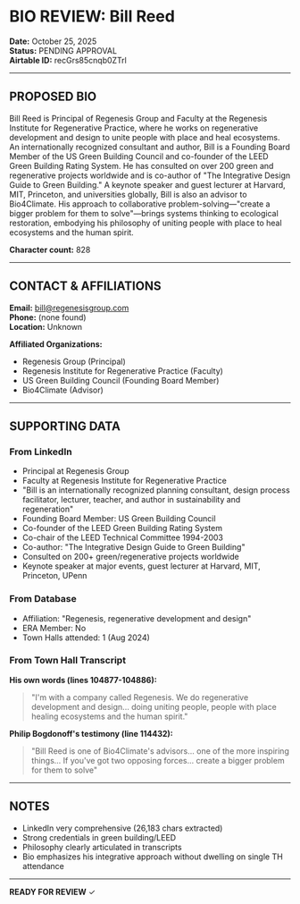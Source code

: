 # BIO REVIEW: Bill Reed

**Date:** October 25, 2025  
**Status:** PENDING APPROVAL  
**Airtable ID:** recGrs85cnqb0ZTrl

---

## PROPOSED BIO

Bill Reed is Principal of Regenesis Group and Faculty at the Regenesis Institute for Regenerative Practice, where he works on regenerative development and design to unite people with place and heal ecosystems. An internationally recognized consultant and author, Bill is a Founding Board Member of the US Green Building Council and co-founder of the LEED Green Building Rating System. He has consulted on over 200 green and regenerative projects worldwide and is co-author of "The Integrative Design Guide to Green Building." A keynote speaker and guest lecturer at Harvard, MIT, Princeton, and universities globally, Bill is also an advisor to Bio4Climate. His approach to collaborative problem-solving—"create a bigger problem for them to solve"—brings systems thinking to ecological restoration, embodying his philosophy of uniting people with place to heal ecosystems and the human spirit.

**Character count:** 828

---

## CONTACT & AFFILIATIONS

**Email:** bill@regenesisgroup.com  
**Phone:** (none found)  
**Location:** Unknown  

**Affiliated Organizations:**
- Regenesis Group (Principal)
- Regenesis Institute for Regenerative Practice (Faculty)
- US Green Building Council (Founding Board Member)
- Bio4Climate (Advisor)

---

## SUPPORTING DATA

### From LinkedIn
- Principal at Regenesis Group
- Faculty at Regenesis Institute for Regenerative Practice
- "Bill is an internationally recognized planning consultant, design process facilitator, lecturer, teacher, and author in sustainability and regeneration"
- Founding Board Member: US Green Building Council
- Co-founder of the LEED Green Building Rating System
- Co-chair of the LEED Technical Committee 1994-2003
- Co-author: "The Integrative Design Guide to Green Building"
- Consulted on 200+ green/regenerative projects worldwide
- Keynote speaker at major events, guest lecturer at Harvard, MIT, Princeton, UPenn

### From Database
- Affiliation: "Regenesis, regenerative development and design"
- ERA Member: No
- Town Halls attended: 1 (Aug 2024)

### From Town Hall Transcript
**His own words (lines 104877-104886):**
> "I'm with a company called Regenesis. We do regenerative development and design... doing uniting people, people with place healing ecosystems and the human spirit."

**Philip Bogdonoff's testimony (line 114432):**
> "Bill Reed is one of Bio4Climate's advisors... one of the more inspiring things... If you've got two opposing forces... create a bigger problem for them to solve"

---

## NOTES

- LinkedIn very comprehensive (26,183 chars extracted)
- Strong credentials in green building/LEED
- Philosophy clearly articulated in transcripts
- Bio emphasizes his integrative approach without dwelling on single TH attendance

---

**READY FOR REVIEW** ✓
